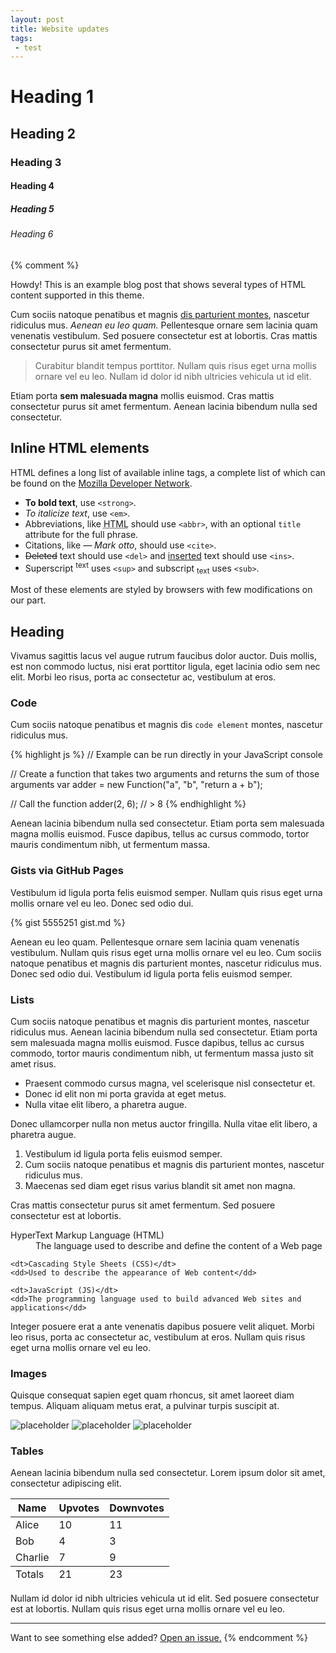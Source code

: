```yaml
---
layout: post
title: Website updates
tags:
 - test
---
```

# Heading 1
## Heading 2
### Heading 3
#### Heading 4
##### Heading 5
###### Heading 6

{% comment %}

  <div class="message">
    Howdy! This is an example blog post that shows several types of HTML content supported in this theme.
  </div>

  Cum sociis natoque penatibus et magnis <a href="#">dis parturient montes</a>, nascetur ridiculus mus. *Aenean eu leo quam.* Pellentesque ornare sem lacinia quam venenatis vestibulum. Sed posuere consectetur est at lobortis. Cras mattis consectetur purus sit amet fermentum.

  > Curabitur blandit tempus porttitor. Nullam quis risus eget urna mollis ornare vel eu leo. Nullam id dolor id nibh ultricies vehicula ut id elit.

  Etiam porta **sem malesuada magna** mollis euismod. Cras mattis consectetur purus sit amet fermentum. Aenean lacinia bibendum nulla sed consectetur.

  ## Inline HTML elements

  HTML defines a long list of available inline tags, a complete list of which can be found on the [Mozilla Developer Network](https://developer.mozilla.org/en-US/docs/Web/HTML/Element).

  - **To bold text**, use `<strong>`.
  - *To italicize text*, use `<em>`.
  - Abbreviations, like <abbr title="HyperText Markup Langage">HTML</abbr> should use `<abbr>`, with an optional `title` attribute for the full phrase.
  - Citations, like <cite>&mdash; Mark otto</cite>, should use `<cite>`.
  - <del>Deleted</del> text should use `<del>` and <ins>inserted</ins> text should use `<ins>`.
  - Superscript <sup>text</sup> uses `<sup>` and subscript <sub>text</sub> uses `<sub>`.

  Most of these elements are styled by browsers with few modifications on our part.

  ## Heading

  Vivamus sagittis lacus vel augue rutrum faucibus dolor auctor. Duis mollis, est non commodo luctus, nisi erat porttitor ligula, eget lacinia odio sem nec elit. Morbi leo risus, porta ac consectetur ac, vestibulum at eros.

  ### Code

  Cum sociis natoque penatibus et magnis dis `code element` montes, nascetur ridiculus mus.

  {% highlight js %}
  // Example can be run directly in your JavaScript console

  // Create a function that takes two arguments and returns the sum of those arguments
  var adder = new Function("a", "b", "return a + b");

  // Call the function
  adder(2, 6);
  // > 8
  {% endhighlight %}

  Aenean lacinia bibendum nulla sed consectetur. Etiam porta sem malesuada magna mollis euismod. Fusce dapibus, tellus ac cursus commodo, tortor mauris condimentum nibh, ut fermentum massa.

  ### Gists via GitHub Pages

  Vestibulum id ligula porta felis euismod semper. Nullam quis risus eget urna mollis ornare vel eu leo. Donec sed odio dui.

  {% gist 5555251 gist.md %}

  Aenean eu leo quam. Pellentesque ornare sem lacinia quam venenatis vestibulum. Nullam quis risus eget urna mollis ornare vel eu leo. Cum sociis natoque penatibus et magnis dis parturient montes, nascetur ridiculus mus. Donec sed odio dui. Vestibulum id ligula porta felis euismod semper.

  ### Lists

  Cum sociis natoque penatibus et magnis dis parturient montes, nascetur ridiculus mus. Aenean lacinia bibendum nulla sed consectetur. Etiam porta sem malesuada magna mollis euismod. Fusce dapibus, tellus ac cursus commodo, tortor mauris condimentum nibh, ut fermentum massa justo sit amet risus.

  * Praesent commodo cursus magna, vel scelerisque nisl consectetur et.
  * Donec id elit non mi porta gravida at eget metus.
  * Nulla vitae elit libero, a pharetra augue.

  Donec ullamcorper nulla non metus auctor fringilla. Nulla vitae elit libero, a pharetra augue.

  1. Vestibulum id ligula porta felis euismod semper.
  2. Cum sociis natoque penatibus et magnis dis parturient montes, nascetur ridiculus mus.
  3. Maecenas sed diam eget risus varius blandit sit amet non magna.

  Cras mattis consectetur purus sit amet fermentum. Sed posuere consectetur est at lobortis.

  <dl>
    <dt>HyperText Markup Language (HTML)</dt>
    <dd>The language used to describe and define the content of a Web page</dd>

    <dt>Cascading Style Sheets (CSS)</dt>
    <dd>Used to describe the appearance of Web content</dd>

    <dt>JavaScript (JS)</dt>
    <dd>The programming language used to build advanced Web sites and applications</dd>
  </dl>

  Integer posuere erat a ante venenatis dapibus posuere velit aliquet. Morbi leo risus, porta ac consectetur ac, vestibulum at eros. Nullam quis risus eget urna mollis ornare vel eu leo.

  ### Images

  Quisque consequat sapien eget quam rhoncus, sit amet laoreet diam tempus. Aliquam aliquam metus erat, a pulvinar turpis suscipit at.

  ![placeholder](http://placehold.it/800x400 "Large example image")
  ![placeholder](http://placehold.it/400x200 "Medium example image")
  ![placeholder](http://placehold.it/200x200 "Small example image")

  ### Tables

  Aenean lacinia bibendum nulla sed consectetur. Lorem ipsum dolor sit amet, consectetur adipiscing elit.

  <table>
    <thead>
      <tr>
        <th>Name</th>
        <th>Upvotes</th>
        <th>Downvotes</th>
      </tr>
    </thead>
    <tfoot>
      <tr>
        <td>Totals</td>
        <td>21</td>
        <td>23</td>
      </tr>
    </tfoot>
    <tbody>
      <tr>
        <td>Alice</td>
        <td>10</td>
        <td>11</td>
      </tr>
      <tr>
        <td>Bob</td>
        <td>4</td>
        <td>3</td>
      </tr>
      <tr>
        <td>Charlie</td>
        <td>7</td>
        <td>9</td>
      </tr>
    </tbody>
  </table>

  Nullam id dolor id nibh ultricies vehicula ut id elit. Sed posuere consectetur est at lobortis. Nullam quis risus eget urna mollis ornare vel eu leo.

  -----

  Want to see something else added? <a href="https://github.com/poole/poole/issues/new">Open an issue.</a>
{% endcomment %}
